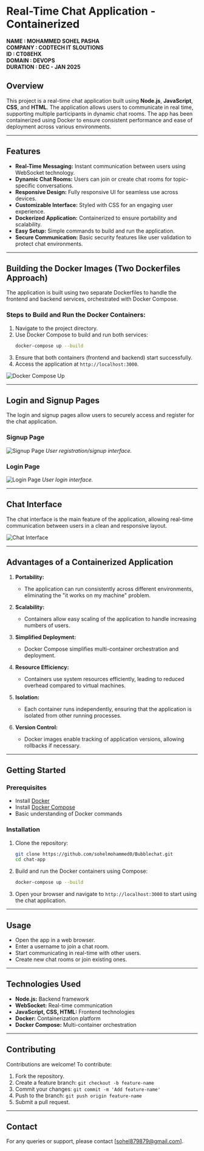 # Real-Time Chat Application - Containerized

**NAME : MOHAMMED SOHEL PASHA** <br>
**COMPANY : CODTECH IT SLOUTIONS** <br>
**ID : CT08EHX** <br>
**DOMAIN : DEVOPS** <br>
**DURATION : DEC - JAN 2025**

## Overview
This project is a real-time chat application built using **Node.js**, **JavaScript**, **CSS**, and **HTML**. The application allows users to communicate in real time, supporting multiple participants in dynamic chat rooms. The app has been containerized using Docker to ensure consistent performance and ease of deployment across various environments.

---

## Features
- **Real-Time Messaging:** Instant communication between users using WebSocket technology.
- **Dynamic Chat Rooms:** Users can join or create chat rooms for topic-specific conversations.
- **Responsive Design:** Fully responsive UI for seamless use across devices.
- **Customizable Interface:** Styled with CSS for an engaging user experience.
- **Dockerized Application:** Containerized to ensure portability and scalability.
- **Easy Setup:** Simple commands to build and run the application.
- **Secure Communication:** Basic security features like user validation to protect chat environments.

---

## Building the Docker Images (Two Dockerfiles Approach)
The application is built using two separate Dockerfiles to handle the frontend and backend services, orchestrated with Docker Compose.

### Steps to Build and Run the Docker Containers:
1. Navigate to the project directory.
2. Use Docker Compose to build and run both services:
   ```bash
   docker-compose up --build
   ```
3. Ensure that both containers (frontend and backend) start successfully.
4. Access the application at `http://localhost:3000`.

![Docker Compose Up](images/composeup.png)

---

## Login and Signup Pages
The login and signup pages allow users to securely access and register for the chat application.

### Signup Page
![Signup Page](images/signup.png)
*User registration/signup interface.*

### Login Page
![Login Page](images/login.png)
*User login interface.*

---

## Chat Interface
The chat interface is the main feature of the application, allowing real-time communication between users in a clean and responsive layout.

![Chat Interface](images/interface.png)

---

## Advantages of a Containerized Application

1. **Portability:**
   - The application can run consistently across different environments, eliminating the "it works on my machine" problem.

2. **Scalability:**
   - Containers allow easy scaling of the application to handle increasing numbers of users.

3. **Simplified Deployment:**
   - Docker Compose simplifies multi-container orchestration and deployment.

4. **Resource Efficiency:**
   - Containers use system resources efficiently, leading to reduced overhead compared to virtual machines.

5. **Isolation:**
   - Each container runs independently, ensuring that the application is isolated from other running processes.

6. **Version Control:**
   - Docker images enable tracking of application versions, allowing rollbacks if necessary.

---

## Getting Started
### Prerequisites
- Install [Docker](https://www.docker.com/)
- Install [Docker Compose](https://docs.docker.com/compose/)
- Basic understanding of Docker commands

### Installation
1. Clone the repository:
   ```bash
   git clone https://github.com/sohelmohammed0/Bubblechat.git
   cd chat-app
   ```

2. Build and run the Docker containers using Compose:
   ```bash
   docker-compose up --build
   ```

3. Open your browser and navigate to `http://localhost:3000` to start using the chat application.

---

## Usage
- Open the app in a web browser.
- Enter a username to join a chat room.
- Start communicating in real-time with other users.
- Create new chat rooms or join existing ones.

---

## Technologies Used
- **Node.js:** Backend framework
- **WebSocket:** Real-time communication
- **JavaScript, CSS, HTML:** Frontend technologies
- **Docker:** Containerization platform
- **Docker Compose:** Multi-container orchestration

---

## Contributing
Contributions are welcome! To contribute:
1. Fork the repository.
2. Create a feature branch: `git checkout -b feature-name`
3. Commit your changes: `git commit -m 'Add feature-name'`
4. Push to the branch: `git push origin feature-name`
5. Submit a pull request.


---

## Contact
For any queries or support, please contact [sohel879879@gmail.com].

